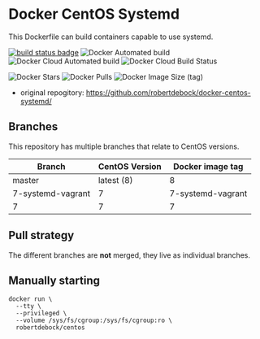 Docker CentOS Systemd
=====================

This Dockerfile can build containers capable to use systemd.

[![build status badge](https://img.shields.io/github/actions/workflow/status/zasfe/docker-centos-systemd/build-push-action.yml?branch=7-systemd-vagrant&label=GitHub%20CI)](https://github.com/zasfe/docker-centos-systemd/actions?query=workflow%3A%22GitHub+CI%22+branch%3A7-systemd-vagrant) 
![Docker Automated build](https://img.shields.io/docker/automated/zasfe/centos?label=Docker%20Automated%20build)
![Docker Cloud Automated build](https://img.shields.io/docker/cloud/automated/zasfe/centos?label=Docker%20Cloud%20Automated%20build)
![Docker Cloud Build Status](https://img.shields.io/docker/cloud/build/zasfe/centos?label=Docker%20Cloud%20Build%20Status)

![Docker Stars](https://img.shields.io/docker/stars/zasfe/centos.svg) 
![Docker Pulls](https://img.shields.io/docker/pulls/zasfe/centos.svg) 
![Docker Image Size (tag)](https://img.shields.io/docker/image-size/zasfe/centos/7?label=Docker%20Image%20Size)

* original repogitory: https://github.com/robertdebock/docker-centos-systemd/

Branches
--------

This repository has multiple branches that relate to CentOS versions.

|Branch |CentOS Version|Docker image tag|
|-------|--------------|----------------|
|master |latest (8)    |8               |
|7-systemd-vagrant      |7             |7-systemd-vagrant               |
|7      |7             |7               |

Pull strategy
-------------

The different branches are **not** merged, they live as individual branches.

Manually starting
-----------------

```
docker run \
  --tty \
  --privileged \
  --volume /sys/fs/cgroup:/sys/fs/cgroup:ro \
  robertdebock/centos
```
